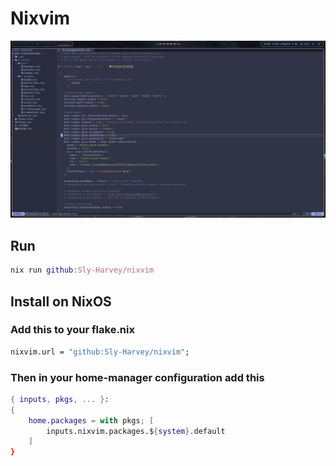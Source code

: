 # Nixvim

![Screenshot](./preview.png)

## Run
```Nix
nix run github:Sly-Harvey/nixvim
```

## Install on NixOS
### Add this to your flake.nix
```Nix
nixvim.url = "github:Sly-Harvey/nixvim";
```
### Then in your home-manager configuration add this
```Nix
{ inputs, pkgs, ... }: 
{
    home.packages = with pkgs; [
        inputs.nixvim.packages.${system}.default
    ]
}
```
